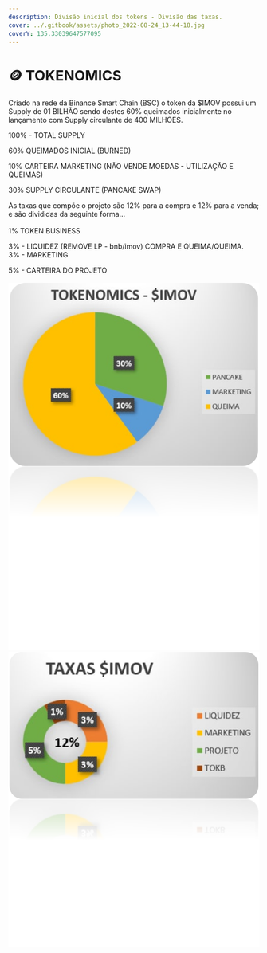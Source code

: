 ```yaml
---
description: Divisão inicial dos tokens - Divisão das taxas.
cover: ../.gitbook/assets/photo_2022-08-24_13-44-18.jpg
coverY: 135.33039647577095
---
```


# 🪙 TOKENOMICS

Criado na rede da Binance Smart Chain (BSC) o token da $IMOV possui um Supply de 01 BILHÃO sendo destes 60% queimados inicialmente no lançamento com Supply circulante de 400 MILHÕES.&#x20;

100% - TOTAL SUPPLY

60% QUEIMADOS INICIAL (BURNED)

10% CARTEIRA MARKETING (NÃO VENDE MOEDAS - UTILIZAÇÃO E QUEIMAS)

30% SUPPLY CIRCULANTE (PANCAKE SWAP)



As taxas que compõe o projeto são 12% para a compra e 12% para a venda; e são divididas da seguinte forma...\
\
1% TOKEN BUSINESS

3% - LIQUIDEZ (REMOVE LP - bnb/imov) COMPRA E QUEIMA/QUEIMA.\
3% - MARKETING

5% - CARTEIRA DO PROJETO\
\
![](<../.gitbook/assets/image (1).png>)                              <img src="../.gitbook/assets/image (20).png" alt="" data-size="original">
